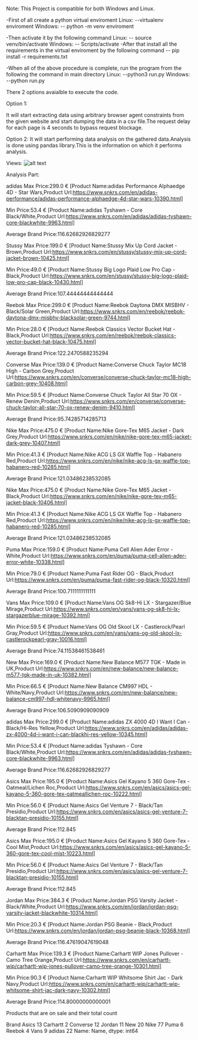 Note: This Project is compatible for both Windows and Linux.


-First of all create a python virtual enviroment
Linux:
--virtualenv enviroment
Windows:
-- python -m venv enviroment

-Then activate it by the following command
Linux:
-- source venv/bin/activate
Windows:
-- Scripts/activate
-After that install all the requirements in the virtual enviroment by the following command
-- pip install -r requirements.txt

-When all of the above procedure is complete, run the program from the following the command in main directory
Linux:
--python3 run.py
Windows:
--python run.py

There 2 options avaialble to execute the code.

Option 1:

It will start extracting data using arbitrary browser agent constraints from the given website and start dumping the data in a csv file.The
request delay for each page is 4 seconds to bypass request blockage.

Option 2:
It will start performing data analysis on the gathered data.Analysis is done using pandas library.This is the information
on which it performs analysis.

Views:
![alt text](https://www.google.com/url?sa=i&rct=j&q=&esrc=s&source=images&cd=&ved=2ahUKEwif7fuTyLnmAhVmx4UKHXuXBn8QjRx6BAgBEAQ&url=https%3A%2F%2Fvenngage.com%2Fblog%2Fcompetitor-analysis-template%2F&psig=AOvVaw33Kbg2TnhUoZkjVaiFrY-_&ust=1576564916608105)

Analysis Part:


adidas
Max Price:299.0 € [Product Name:adidas Performance Alphaedge 4D - Star Wars,Product Url:https://www.snkrs.com/en/adidas-performance/adidas-performance-alphaedge-4d-star-wars-10390.html]


Min Price:53.4 € [Product Name:adidas Tyshawn - Core Black/White,Product Url:https://www.snkrs.com/en/adidas/adidas-tyshawn-core-blackwhite-9963.html]


Average Brand Price:116.62682926829277






Stussy
Max Price:199.0 € [Product Name:Stussy Mix Up Cord Jacket - Brown,Product Url:https://www.snkrs.com/en/stussy/stussy-mix-up-cord-jacket-brown-10425.html]


Min Price:49.0 € [Product Name:Stussy Big Logo Plaid Low Pro Cap - Black,Product Url:https://www.snkrs.com/en/stussy/stussy-big-logo-plaid-low-pro-cap-black-10430.html]


Average Brand Price:107.44444444444444






Reebok
Max Price:299.0 € [Product Name:Reebok Daytona DMX MISBHV - Black/Solar Green,Product Url:https://www.snkrs.com/en/reebok/reebok-daytona-dmx-misbhv-blacksolar-green-9744.html]


Min Price:28.0 € [Product Name:Reebok Classics Vector Bucket Hat - Black,Product Url:https://www.snkrs.com/en/reebok/reebok-classics-vector-bucket-hat-black-10475.html]


Average Brand Price:122.2470588235294






Converse
Max Price:139.0 € [Product Name:Converse Chuck Taylor MC18 High - Carbon Grey,Product Url:https://www.snkrs.com/en/converse/converse-chuck-taylor-mc18-high-carbon-grey-10408.html]


Min Price:59.5 € [Product Name:Converse Chuck Taylor All Star 70 OX - Renew Denim,Product Url:https://www.snkrs.com/en/converse/converse-chuck-taylor-all-star-70-ox-renew-denim-9410.html]


Average Brand Price:95.74285714285713






Nike
Max Price:475.0 € [Product Name:Nike Gore-Tex M65 Jacket - Dark Grey,Product Url:https://www.snkrs.com/en/nike/nike-gore-tex-m65-jacket-dark-grey-10407.html]      


Min Price:41.3 € [Product Name:Nike ACG LS GX Waffle Top - Habanero Red,Product Url:https://www.snkrs.com/en/nike/nike-acg-ls-gx-waffle-top-habanero-red-10285.html]


Average Brand Price:121.03486238532085






Nike
Max Price:475.0 € [Product Name:Nike Gore-Tex M65 Jacket - Black,Product Url:https://www.snkrs.com/en/nike/nike-gore-tex-m65-jacket-black-10406.html]


Min Price:41.3 € [Product Name:Nike ACG LS GX Waffle Top - Habanero Red,Product Url:https://www.snkrs.com/en/nike/nike-acg-ls-gx-waffle-top-habanero-red-10285.html]


Average Brand Price:121.03486238532085






Puma
Max Price:159.0 € [Product Name:Puma Cell Alien Ader Error - White,Product Url:https://www.snkrs.com/en/puma/puma-cell-alien-ader-error-white-10338.html]


Min Price:79.0 € [Product Name:Puma Fast Rider OG - Black,Product Url:https://www.snkrs.com/en/puma/puma-fast-rider-og-black-10320.html]


Average Brand Price:100.7111111111111






Vans
Max Price:109.0 € [Product Name:Vans OG Sk8-Hi LX - Stargazer/Blue Mirage,Product Url:https://www.snkrs.com/en/vans/vans-og-sk8-hi-lx-stargazerblue-mirage-10392.html]


Min Price:59.5 € [Product Name:Vans OG Old Skool LX - Castlerock/Pearl Gray,Product Url:https://www.snkrs.com/en/vans/vans-og-old-skool-lx-castlerockpearl-gray-10016.html]


Average Brand Price:74.11538461538461






New
Max Price:169.0 € [Product Name:New Balance M577 TGK - Made in UK,Product Url:https://www.snkrs.com/en/new-balance/new-balance-m577-tgk-made-in-uk-10382.html]     


Min Price:66.5 € [Product Name:New Balance CM997 HDL - White/Navy,Product Url:https://www.snkrs.com/en/new-balance/new-balance-cm997-hdl-whitenavy-9965.html]      


Average Brand Price:106.5090909090909






adidas
Max Price:299.0 € [Product Name:adidas ZX 4000 4D I Want I Can - Black/Hi-Res Yellow,Product Url:https://www.snkrs.com/en/adidas/adidas-zx-4000-4d-i-want-i-can-blackhi-res-yellow-10345.html]


Min Price:53.4 € [Product Name:adidas Tyshawn - Core Black/White,Product Url:https://www.snkrs.com/en/adidas/adidas-tyshawn-core-blackwhite-9963.html]


Average Brand Price:116.62682926829277






Asics
Max Price:195.0 € [Product Name:Asics Gel Kayano 5 360 Gore-Tex - Oatmeal/Lichen Roc,Product Url:https://www.snkrs.com/en/asics/asics-gel-kayano-5-360-gore-tex-oatmeallichen-roc-10222.html]


Min Price:56.0 € [Product Name:Asics Gel Venture 7 - Black/Tan Presidio,Product Url:https://www.snkrs.com/en/asics/asics-gel-venture-7-blacktan-presidio-10155.html]


Average Brand Price:112.845






Asics
Max Price:195.0 € [Product Name:Asics Gel Kayano 5 360 Gore-Tex - Cool Mist,Product Url:https://www.snkrs.com/en/asics/asics-gel-kayano-5-360-gore-tex-cool-mist-10223.html]


Min Price:56.0 € [Product Name:Asics Gel Venture 7 - Black/Tan Presidio,Product Url:https://www.snkrs.com/en/asics/asics-gel-venture-7-blacktan-presidio-10155.html]


Average Brand Price:112.845






Jordan
Max Price:384.3 € [Product Name:Jordan PSG Varsity Jacket - Black/White,Product Url:https://www.snkrs.com/en/jordan/jordan-psg-varsity-jacket-blackwhite-10314.html]


Min Price:20.3 € [Product Name:Jordan PSG Beanie - Black,Product Url:https://www.snkrs.com/en/jordan/jordan-psg-beanie-black-10368.html]


Average Brand Price:116.47619047619048






Carhartt
Max Price:139.3 € [Product Name:Carhartt WIP Jones Pullover - Camo Tree Orange,Product Url:https://www.snkrs.com/en/carhartt-wip/carhartt-wip-jones-pullover-camo-tree-orange-10301.html]


Min Price:90.3 € [Product Name:Carhartt WIP Whitsome Shirt Jac - Dark Navy,Product Url:https://www.snkrs.com/en/carhartt-wip/carhartt-wip-whitsome-shirt-jac-dark-navy-10302.html]


Average Brand Price:114.80000000000001



Products that are on sale and their total count



Brand
Asics       13
Carhartt     2
Converse    12
Jordan      11
New         20
Nike        77
Puma         6
Reebok       4
Vans         9
adidas      22
Name: Name, dtype: int64
